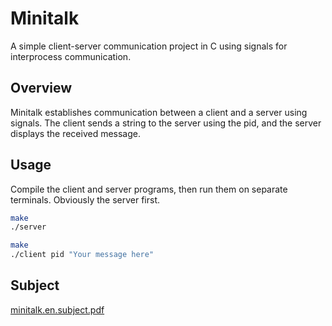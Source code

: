 # Minitalk

A simple client-server communication project in C using signals for interprocess communication.

## Overview

Minitalk establishes communication between a client and a server using signals. The client sends a string to the server using the pid, and the server displays the received message.

## Usage

Compile the client and server programs, then run them on separate terminals. Obviously the server first.

```bash
make
./server
```

```bash
make
./client pid "Your message here"
```

## Subject

[minitalk.en.subject.pdf](https://github.com/AK7iwi/Minitalk/files/14182054/minitalk.en.subject.pdf)
